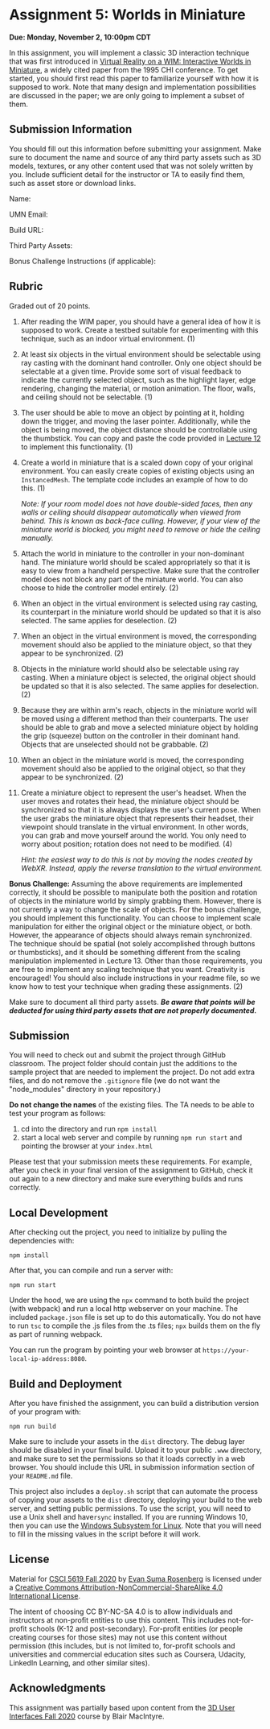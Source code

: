 # Assignment 5: Worlds in Miniature

**Due: Monday, November 2, 10:00pm CDT**

In this assignment, you will implement a classic 3D interaction technique that was first introduced in [Virtual Reality on a WIM: Interactive Worlds in Miniature](https://canvas.umn.edu/files/15994381/download?download_frd=1), a widely cited paper from the 1995 CHI conference.  To get started, you should first read this paper to familiarize yourself with how it is supposed to work.  Note that many design and implementation possibilities are discussed in the paper; we are only going to implement a subset of them.

## Submission Information

You should fill out this information before submitting your assignment.  Make sure to document the name and source of any third party assets such as 3D models, textures, or any other content used that was not solely written by you.  Include sufficient detail for the instructor or TA to easily find them, such as asset store or download links.

Name:

UMN Email:

Build URL:

Third Party Assets:

Bonus Challenge Instructions (if applicable):

## Rubric

Graded out of 20 points.  

1. After reading the WIM paper, you should have a general idea of how it is supposed to work.  Create a testbed suitable for experimenting with this technique, such as an indoor virtual environment. (1)

2. At least six objects in the virtual environment should be selectable using ray casting with the dominant hand controller.  Only one object should be selectable at a given time.  Provide some sort of visual feedback to indicate the currently selected object, such as the highlight layer, edge rendering, changing the material, or motion animation.  The floor, walls, and ceiling should not be selectable. (1)

3. The user should be able to move an object by pointing at it, holding down the trigger, and moving the laser pointer.  Additionally, while the object is being moved, the object distance should be controllable using the thumbstick.  You can copy and paste the code provided in [Lecture 12](https://github.com/CSCI-5619-Fall-2020/Lecture-12) to implement this functionality.  (1)

4. Create a world in miniature that is a scaled down copy of your original environment.  You can easily create copies of existing objects using an `InstancedMesh`.  The template code includes an example of how to do this. (1)

   *Note: If your room model does not have double-sided faces, then any walls or ceiling should disappear automatically when viewed from behind.  This is known as back-face culling.  However, if your view of the miniature world is blocked, you might need to remove or hide the ceiling manually.*

5. Attach the world in miniature to the controller in your non-dominant hand.  The miniature world should be scaled appropriately so that it is easy to view from a handheld perspective.  Make sure that the controller model does not block any part of the miniature world.  You can also choose to hide the controller model entirely. (2)

6. When an object in the virtual environment is selected using ray casting, its counterpart in the miniature world should be updated so that it is also selected.  The same applies for deselection.  (2)

7. When an object in the virtual environment is moved, the corresponding movement should also be applied to the miniature object, so that they appear to be synchronized. (2)

8. Objects in the miniature world should also be selectable using ray casting.  When a miniature object is selected, the original object should be updated so that it is also selected.  The same applies for deselection. (2)

9. Because they are within arm's reach, objects in the miniature world will be moved using a different method than their counterparts.  The user should be able to grab and move a selected miniature object by holding the grip (squeeze) button on the controller in their dominant hand.  Objects that are unselected should not be grabbable. (2)

10. When an object in the miniature world is moved, the corresponding movement should also be applied to the original object, so that they appear to be synchronized. (2)

11. Create a miniature object to represent the user's headset.  When the user moves and rotates their head, the miniature object should be synchronized so that it is always displays the user's current pose. When the user grabs the miniature object that represents their headset, their viewpoint should translate in the virtual environment.  In other words, you can grab and move yourself around the world.  You only need to worry about position; rotation does not need to be modified.  (4)

    *Hint: the easiest way to do this is not by moving the nodes created by WebXR.  Instead, apply the reverse translation to the virtual environment.*

**Bonus Challenge:** Assuming the above requirements are implemented correctly, it should be possible to manipulate both the position and rotation of objects in the miniature world by simply grabbing them.  However, there is not currently a way to change the scale of objects.  For the bonus challenge, you should implement this functionality.  You can choose to implement scale manipulation for either the original object or the miniature object, or both.  However, the appearance of objects should always remain synchronized.  The technique should be spatial (not solely accomplished through buttons or thumbsticks), and it should be something different from the scaling manipulation implemented in Lecture 13.  Other than those requirements, you are free to implement any scaling technique that you want.  Creativity is encouraged!  You should also include instructions in your readme file, so we know how to test your technique when grading these assignments.  (2)

Make sure to document all third party assets. ***Be aware that points will be deducted for using third party assets that are not properly documented.***

## Submission

You will need to check out and submit the project through GitHub classroom.  The project folder should contain just the additions to the sample project that are needed to implement the project.  Do not add extra files, and do not remove the `.gitignore` file (we do not want the "node_modules" directory in your repository.)

**Do not change the names** of the existing files.  The TA needs to be able to test your program as follows:

1. cd into the directory and run ```npm install```
2. start a local web server and compile by running ```npm run start``` and pointing the browser at your ```index.html```

Please test that your submission meets these requirements.  For example, after you check in your final version of the assignment to GitHub, check it out again to a new directory and make sure everything builds and runs correctly.

## Local Development

After checking out the project, you need to initialize by pulling the dependencies with:

```
npm install
```

After that, you can compile and run a server with:

```
npm run start
```

Under the hood, we are using the `npx` command to both build the project (with webpack) and run a local http webserver on your machine.  The included ```package.json``` file is set up to do this automatically.  You do not have to run ```tsc``` to compile the .js files from the .ts files;  ```npx``` builds them on the fly as part of running webpack.

You can run the program by pointing your web browser at ```https://your-local-ip-address:8080```.  

## Build and Deployment

After you have finished the assignment, you can build a distribution version of your program with:

```
npm run build
```

Make sure to include your assets in the `dist` directory.  The debug layer should be disabled in your final build.  Upload it to your public `.www` directory, and make sure to set the permissions so that it loads correctly in a web browser.  You should include this URL in submission information section of your `README.md` file.

This project also includes a `deploy.sh` script that can automate the process of copying your assets to the `dist` directory, deploying your build to the web server, and setting public permissions.  To use the script, you will need to use a Unix shell and have`rsync` installed.  If you are running Windows 10, then you can use the [Windows Subsystem for Linux](https://docs.microsoft.com/en-us/windows/wsl/install-win10).  Note that you will need to fill in the missing values in the script before it will work.

## License

Material for [CSCI 5619 Fall 2020](https://canvas.umn.edu/courses/194179) by [Evan Suma Rosenberg](https://illusioneering.umn.edu/) is licensed under a [Creative Commons Attribution-NonCommercial-ShareAlike 4.0 International License](http://creativecommons.org/licenses/by-nc-sa/4.0/).

The intent of choosing CC BY-NC-SA 4.0 is to allow individuals and instructors at non-profit entities to use this content.  This includes not-for-profit schools (K-12 and post-secondary). For-profit entities (or people creating courses for those sites) may not use this content without permission (this includes, but is not limited to, for-profit schools and universities and commercial education sites such as Coursera, Udacity, LinkedIn Learning, and other similar sites).   

## Acknowledgments

This assignment was partially based upon content from the [3D User Interfaces Fall 2020](https://github.blairmacintyre.me/3dui-class-f20) course by Blair MacIntyre.
